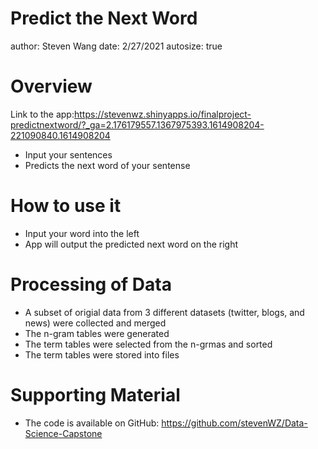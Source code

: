 Predict the Next Word
========================================================
author: Steven Wang
date: 2/27/2021
autosize: true

Overview
========================================================
Link to the app:https://stevenwz.shinyapps.io/finalproject-predictnextword/?_ga=2.176179557.1367975393.1614908204-221090840.1614908204


- Input your sentences
- Predicts the next word of your sentense

How to use it 
========================================================

- Input your word into the left
- App will output the predicted next word on the right

Processing of Data
========================================================
- A subset of origial data from 3 different datasets (twitter, blogs, and news) were collected and merged
- The n-gram tables were generated
- The term tables were selected from the n-grmas and sorted
- The term tables were stored into files

Supporting Material
=========================================================


- The code is available on GitHub: https://github.com/stevenWZ/Data-Science-Capstone

